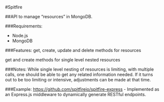 #Spitfire

##API to manage “resources” in MongoDB.

###Requirements:

- Node.js
- MongoDB

###Features:
get, create, update and delete methods for resources

get and create methods for single level nested resources

###Notes:
While single level nesting of resources is limiting, with multiple calls, one should be able to get any related information needed.  If it turns out to be too limiting or intensive, adjustments can be made at that time.

###Example:
https://github.com/spitfireio/spitfire-express - Implemented as an Express.js middleware to dynamically generate RESTful endpoints.

